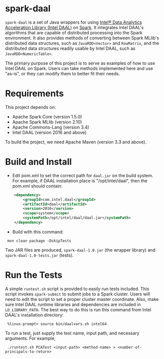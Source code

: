 spark-daal
==========

`spark-daal` is a set of Java wrappers for using [Intel&reg; Data Analytics Acceleration
Library (Intel DAAL)](https://software.intel.com/intel-daal) on
[Spark](http://spark.apache.org). It integrates Intel DAAL's algorithms that are
capable of distributed processing into the Spark environment. It also provides
methods of converting between Spark MLlib's distributed data structures, such as
`JavaRDD<Vector>` and `RowMatrix`, and the distributed data structures readily
usable by Intel DAAL, such as `JavaRDD<NumericTable>`.

The primary purpose of this project is to serve as examples of how to use Intel
DAAL on Spark. Users can take methods implemented here and use "as-is", or they
can modify them to better fit their needs.


Requirements
============

This project depends on:

* Apache Spark Core (version 1.5.0)
* Apache Spark MLlib (version 2.10)
* Apache Commons-Lang (version 3.4)
* Intel DAAL (version 2016 and above)

To build the project, we need Apache Maven (version 3.3 and above). 

Build and Install
=================

* Edit pom.xml to set the correct path for `daal.jar` on the build system. For
   example, if DAAL installation place is "/opt/intel/daal", then the pom.xml
   should contain:
```xml
    <dependency>
  		<groupId>com.intel.daal</groupId>
  		<artifactId>daal</artifactId>
  		<version>2016</version>
  		<scope>system</scope>
  		<systemPath>/opt/intel/daal/daal.jar</systemPath>
  	</dependency>
 ```
* Build with this command:

```
 mvn clean package -DskipTests
```

Two JAR files are produced, `spark-daal-1.0.jar` (the wrapper library) and
`spark-daal-1.0-tests.jar` (tests). 

Run the Tests
=============

A simple `runtest.sh` script is provided to easily run tests included. This
script invokes `spark-submit` to submit jobs to a Spark cluster. Users will need
to edit the script to set a proper cluster master coordinate. Also, make sure
Intel DAAL runtime libraries and dependencies are included in `LD_LIBRARY_PATH`.
The best way to do this is run this command from Intel DAAL's installation
directory:

```
 %linux-prompt> source bin/daalvars.sh intel64
```

To run a test, just supply the test name, input path, and necessary arguments.
For example,

```
 ./runtest.sh PCATest <input-path> <method-name> > <number-of-principals-to-return>
```
